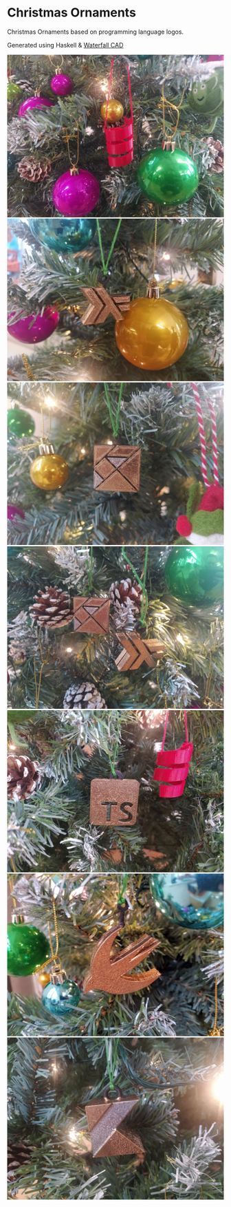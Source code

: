 # Christmas Ornaments

Christmas Ornaments based on programming language logos.

Generated using Haskell & [Waterfall CAD](https://hackage.haskell.org/package/waterfall-cad)

![Scala Tree Ornament](images/1.jpg)
![Haskell Tree Ornament](images/2.jpg)
![Elm Tree Ornament](images/3.jpg)
![Elm And Haskell Tree Ornaments](images/4.jpg)
![TypeScript and Scala Tree Ornaments](images/5.jpg)
![Swift Tree Ornament](images/6.jpg)
![Kotlin Tree Ornament](images/7.jpg)
